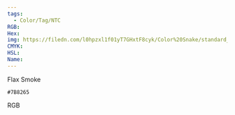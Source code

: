 ```yaml
---
tags:
  - Color/Tag/NTC
RGB:
Hex:
img: https://filedn.com/l0hpzxl1f01yT7GHxtF8cyk/Color%20Snake/standard_csv_to_svg/%23/7B8265.svg
CMYK:
HSL:
Name:
---
```

Flax Smoke
```palette
#7B8265
```
RGB
